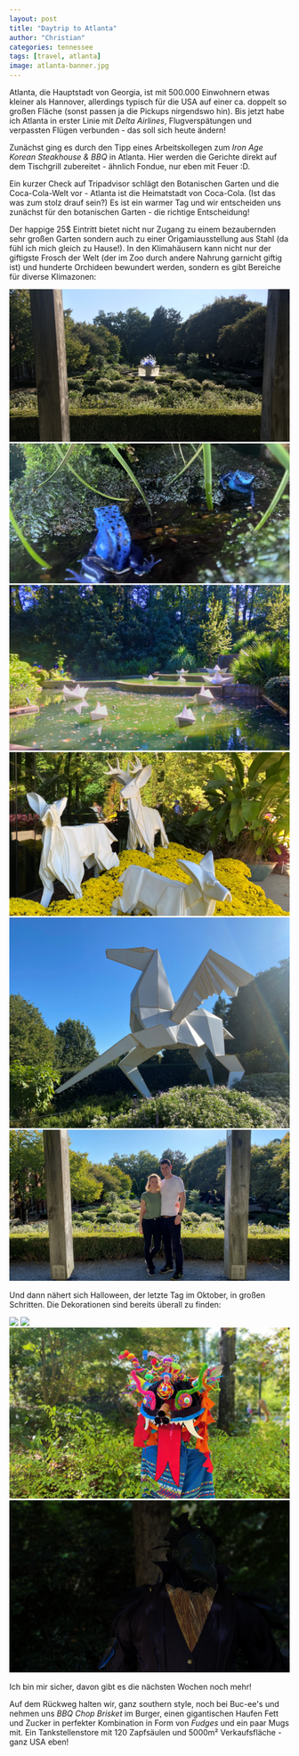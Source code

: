 ```yaml
---
layout: post
title: "Daytrip to Atlanta"
author: "Christian"
categories: tennessee
tags: [travel, atlanta]
image: atlanta-banner.jpg
---
```

Atlanta, die Hauptstadt von Georgia, ist mit 500.000 Einwohnern etwas kleiner als Hannover, allerdings typisch für die USA auf einer ca. doppelt so großen Fläche (sonst passen ja die Pickups nirgendswo hin). Bis jetzt habe ich Atlanta in erster Linie mit *Delta Airlines*, Flugverspätungen und verpassten Flügen verbunden - das soll sich heute ändern!

Zunächst ging es durch den Tipp eines Arbeitskollegen zum *Iron Age Korean Steakhouse & BBQ* in Atlanta. Hier werden die Gerichte direkt auf dem Tischgrill zubereitet - ähnlich Fondue, nur eben mit Feuer :D.

Ein kurzer Check auf Tripadvisor schlägt den Botanischen Garten und die Coca-Cola-Welt vor - Atlanta ist die Heimatstadt von Coca-Cola. (Ist das was zum stolz drauf sein?)
Es ist ein warmer Tag und wir entscheiden uns zunächst für den botanischen Garten - die richtige Entscheidung!

Der happige 25$ Eintritt bietet nicht nur Zugang zu einem bezaubernden sehr großen Garten sondern auch zu einer Origamiausstellung aus Stahl (da fühl ich mich gleich zu Hause!).
In den Klimahäusern kann nicht nur der giftigste Frosch der Welt (der im Zoo durch andere Nahrung garnicht giftig ist) und hunderte Orchideen bewundert werden, sondern es gibt Bereiche für diverse Klimazonen:

![](/assets/img/us/atlanta-garten.jpg)
![](/assets/img/us/atlanta-blue-frog.jpg)
![](/assets/img/us/atlanta-schiffchen.jpg)
![](/assets/img/us/atlanta-deer.jpg)
![](/assets/img/us/atlanta-origami-pferd.jpg)
![](/assets/img/us/atlanta-nc.jpg)

Und dann nähert sich Halloween, der letzte Tag im Oktober, in großen Schritten. Die Dekorationen sind bereits überall zu finden:

![](/assets/img/us/atlanta-jack2.jpg)
![](/assets/img/us/atlanta-entrance.jpg)
![](/assets/img/us/atlanta-dude1.jpg)
![](/assets/img/us/atlanta-crow2.jpg)

Ich bin mir sicher, davon gibt es die nächsten Wochen noch mehr!

Auf dem Rückweg halten wir, ganz southern style, noch bei Buc-ee's und nehmen uns *BBQ Chop Brisket* im Burger, einen gigantischen Haufen Fett und Zucker in perfekter Kombination in Form von *Fudges* und ein paar Mugs mit. Ein Tankstellenstore mit 120 Zapfsäulen und 5000m² Verkaufsfläche - ganz USA eben!
